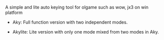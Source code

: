 A simple and lite auto keying tool for olgame such as wow, jx3 on win platform

- Aky:
Full function version with two independent modes.

- Akylite:
Lite version with only one mode mixed from two modes in Aky.
